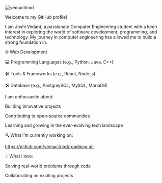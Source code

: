 ![vemacitrind](https://github.com/user-attachments/assets/50a80588-06ba-45bf-b10e-41cf48ce9163)

Welcome to my GitHub profile!

I am Joshi Vedant, a passionate Computer Engineering student with a keen interest in exploring the world of software development, programming, and technology. My journey in computer engineering has allowed me to build a strong foundation in:

🌐 Web Development

💻 Programming Languages (e.g., Python, Java, C++)

🛠️ Tools & Frameworks (e.g., React, Node.js)

🛠️ Database (e.g., PostgreySQL, MySQL, MariaDB)

I am enthusiastic about:

Building innovative projects

Contributing to open-source communities

Learning and growing in the ever-evolving tech landscape

🔍 What I'm currently working on:

https://github.com/vemacitrind/roadmap.git

💡 What I love:

Solving real-world problems through code

Collaborating on exciting projects